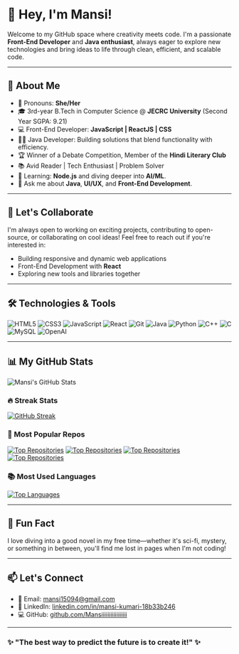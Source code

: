 # 👋 Hey, I'm Mansi! 

Welcome to my GitHub space where creativity meets code. I'm a passionate **Front-End Developer** and **Java enthusiast**, always eager to explore new technologies and bring ideas to life through clean, efficient, and scalable code.

---

## 🚀 About Me
- 🌸 Pronouns: **She/Her**
- 🎓 3rd-year B.Tech in Computer Science @ **JECRC University** (Second Year SGPA: 9.21)
- 💻 Front-End Developer: **JavaScript | ReactJS | CSS**
- 👨‍💻 Java Developer: Building solutions that blend functionality with efficiency.
- 🏆 Winner of a Debate Competition, Member of the **Hindi Literary Club**
- 📚 Avid Reader | Tech Enthusiast | Problem Solver
- 🌱 Learning: **Node.js** and diving deeper into **AI/ML**.
- 💬 Ask me about **Java**, **UI/UX**, and **Front-End Development**.

---

## 🤝 Let's Collaborate
I'm always open to working on exciting projects, contributing to open-source, or collaborating on cool ideas! Feel free to reach out if you're interested in:
- Building responsive and dynamic web applications
- Front-End Development with **React** 
- Exploring new tools and libraries together

---

## 🛠️ Technologies & Tools
![HTML5](https://img.shields.io/badge/-HTML5-E34F26?style=flat&logo=html5&logoColor=white)
![CSS3](https://img.shields.io/badge/-CSS3-1572B6?style=flat&logo=css3&logoColor=white)
![JavaScript](https://img.shields.io/badge/-JavaScript-F7DF1E?style=flat&logo=javascript&logoColor=black)
![React](https://img.shields.io/badge/-React-61DAFB?style=flat&logo=react&logoColor=black)
![Git](https://img.shields.io/badge/-Git-F05032?style=flat&logo=git&logoColor=white)
![Java](https://img.shields.io/badge/-Java-007396?style=flat&logo=java&logoColor=white)
![Python](https://img.shields.io/badge/-Python-3776AB?style=flat&logo=python&logoColor=white)
![C++](https://img.shields.io/badge/-C++-00599C?style=flat&logo=c%2B%2B&logoColor=white)
![C](https://img.shields.io/badge/-C-A8B9CC?style=flat&logo=c&logoColor=black)
![MySQL](https://img.shields.io/badge/-MySQL-4479A1?style=flat&logo=mysql&logoColor=white)
![OpenAI](https://img.shields.io/badge/-OpenAI-412991?style=flat&logo=openai&logoColor=white)

---

## 📊 My GitHub Stats
![Mansi's GitHub Stats](https://github-readme-stats.vercel.app/api?username=Mansiiiiiiiiiiiiiiiii&show_icons=true&theme=radical)

### 🔥 Streak Stats
[![GitHub Streak](https://github-readme-streak-stats.herokuapp.com?user=Mansiiiiiiiiiiiiiiiii&theme=radical)](https://git.io/streak-stats)

### 🌟 Most Popular Repos

[![Top Repositories](https://github-readme-stats.vercel.app/api/pin/?username=Mansiiiiiiiiiiiiiiiii&repo=javaproject&theme=radical)](https://github.com/Mansiiiiiiiiiiiiiiiii/javaproject)
[![Top Repositories](https://github-readme-stats.vercel.app/api/pin/?username=Mansiiiiiiiiiiiiiiiii&repo=Lunacal-&theme=radical)](https://github.com/Mansiiiiiiiiiiiiiiiii/Lunacal-)
[![Top Repositories](https://github-readme-stats.vercel.app/api/pin/?username=Mansiiiiiiiiiiiiiiiii&repo=DSA&theme=radical)](https://github.com/Mansiiiiiiiiiiiiiiiii/DSA)
[![Top Repositories](https://github-readme-stats.vercel.app/api/pin/?username=Mansiiiiiiiiiiiiiiiii&repo=LeetCode&theme=radical)](https://github.com/Mansiiiiiiiiiiiiiiiii/LeetCode)



### 📚 Most Used Languages
[![Top Languages](https://github-readme-stats.vercel.app/api/top-langs/?username=Mansiiiiiiiiiiiiiiiii&layout=compact&langs_count=10&theme=radical)](https://github.com/Mansiiiiiiiiiiiiiiiii/github-readme-stats)

---

## 🎉 Fun Fact
I love diving into a good novel in my free time—whether it's sci-fi, mystery, or something in between, you'll find me lost in pages when I'm not coding!

---

## 📫 Let's Connect
- 📧 Email: [mansi15094@gmail.com](mailto:mansi15094@gmail.com)
- 💼 LinkedIn: [linkedin.com/in/mansi-kumari-18b33b246](https://linkedin.com/in/mansi-kumari-18b33b246)
- 💻 GitHub: [github.com/Mansiiiiiiiiiiiiiiiii](https://github.com/Mansiiiiiiiiiiiiiiiii)

---

### ✨ "The best way to predict the future is to create it!" ✨
